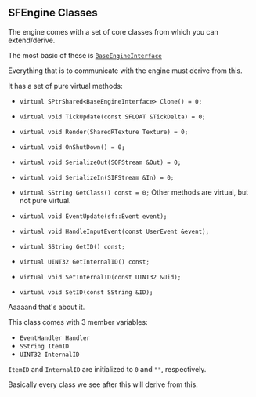 ## SFEngine Classes

The engine comes with a set of core classes from which you can extend/derive.

The most basic of these is [`BaseEngineInterface`](https://github.com/JayhawkZombie/SFEngine/blob/master/Source/Public/Engine/BaseEngineInterface.h)

Everything that is to communicate with the engine must derive from this.

It has a set of pure virtual methods:

* `virtual SPtrShared<BaseEngineInterface> Clone() = 0;`
* `virtual void TickUpdate(const SFLOAT &TickDelta) = 0;`
* `virtual void Render(SharedRTexture Texture) = 0;`
* `virtual void OnShutDown() = 0;`
* `virtual void SerializeOut(SOFStream &Out) = 0;`
* `virtual void SerializeIn(SIFStream &In) = 0;`
* `virtual SString GetClass() const = 0;`
Other methods are virtual, but not pure virtual.

* `virtual void EventUpdate(sf::Event event);`
* `virtual void HandleInputEvent(const UserEvent &event);`
* `virtual SString GetID() const;`
* `virtual UINT32 GetInternalID() const;`
* `virtual void SetInternalID(const UINT32 &Uid);`
* `virtual void SetID(const SString &ID);`

Aaaaand that's about it.

This class comes with 3 member variables:
* `EventHandler Handler`
* `SString ItemID`
* `UINT32 InternalID`  

`ItemID` and `InternalID` are initialized to `0` and `""`, respectively.

Basically every class we see after this will derive from this.
